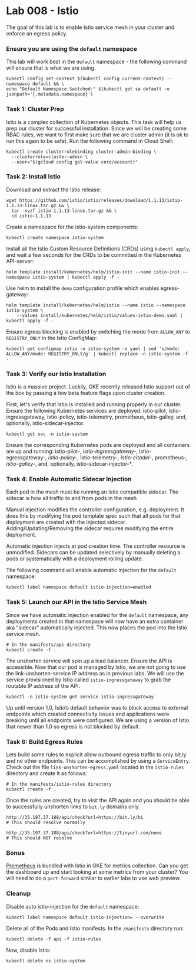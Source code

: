 # Lab 008 - Istio
The goal of this lab is to enable Istio service mesh in your cluster and enforce an egress policy.

### Ensure you are using the `default` namespace

This lab will work best in the `default` namespace - the following command will ensure that is what we are using.
```
kubectl config set-context $(kubectl config current-context) --namespace default && \
echo "Default Namespace Switched:" $(kubectl get sa default -o jsonpath='{.metadata.namespace}')
```

### Task 1: Cluster Prep
Istio is a complex collection of Kubernetes objects. This task will help us prep our cluster for successful installation. Since we will be creating some RBAC rules, we want to first make sure that we are cluster admin (it is ok to run this again to be safe). Run the following command in Cloud Shell:
```
kubectl create clusterrolebinding cluster-admin-binding \
  --clusterrole=cluster-admin \
  --user="$(gcloud config get-value core/account)"
```

### Task 2: Install Istio

Download and extract the Istio release:
```
wget https://github.com/istio/istio/releases/download/1.1.13/istio-1.1.13-linux.tar.gz && \
  tar -xvzf istio-1.1.13-linux.tar.gz && \
  cd istio-1.1.13
```

Create a namespace for the istio-system components:
```
kubectl create namespace istio-system
```

Install all the Istio Custom Resource Definitions (CRDs) using `kubectl apply`, and wait a few seconds for the CRDs to be committed in the Kubernetes API-server:
```
helm template install/kubernetes/helm/istio-init --name istio-init --namespace istio-system | kubectl apply -f -
```

Use helm to install the `demo` configuration profile which enables egress-gateway:
```
helm template install/kubernetes/helm/istio --name istio --namespace istio-system \
    --values install/kubernetes/helm/istio/values-istio-demo.yaml | kubectl apply -f -
```

Ensure egress blocking is enabled by switching the mode from `ALLOW_ANY` to `REGISTRY_ONLY` in the Istio ConfigMap:
```
kubectl get configmap istio -n istio-system -o yaml | sed 's/mode: ALLOW_ANY/mode: REGISTRY_ONLY/g' | kubectl replace -n istio-system -f -
```

### Task 3: Verify our Istio Installation
Istio is a massive project. Luckily, GKE recently released Istio support out of the box by passing a few beta feature flags upon cluster creation.

First, let's verify that Istio is installed and running properly in our cluster. Ensure the following Kubernetes services are deployed: istio-pilot, istio-ingressgateway, istio-policy, istio-telemetry, prometheus, istio-galley, and, optionally, istio-sidecar-injector.

```
kubectl get svc -n istio-system
```
Ensure the corresponding Kubernetes pods are deployed and all containers are up and running: istio-pilot-*, istio-ingressgateway-*, istio-egressgateway-*, istio-policy-*, istio-telemetry-*, istio-citadel-*, prometheus-*, istio-galley-*, and, optionally, istio-sidecar-injector-*.

### Task 4: Enable Automatic Sidecar Injection

Each pod in the mesh must be running an Istio compatible sidecar. The sidecar is how all traffic to and from pods in the mesh

Manual injection modifies the controller configuration, e.g. deployment. It does this by modifying the pod template spec such that all pods for that deployment are created with the injected sidecar. Adding/Updating/Removing the sidecar requires modifying the entire deployment.

Automatic injection injects at pod creation time. The controller resource is unmodified. Sidecars can be updated selectively by manually deleting a pods or systematically with a deployment rolling update.

The following command will enable automatic injection for the `default` namespace:
```
kubectl label namespace default istio-injection=enabled
```

### Task 5: Launch our API in the Istio Service Mesh
Since we have automatic injection enabled for the `default` namespace, any deployments created in that namespace will now have an extra container aka "sidecar" automatically injected. This now places the pod into the Istio service mesh.
```
# In the manifests/api directory
kubectl create -f .
```
The unshorten service will spin up a load balancer. Ensure the API is accessible. Now that our pod is managed by Istio, we are not going to use the link-unshorten-service IP address as in previous labs. We will use the service provisioned by Istio called `istio-ingressgateway` to grab the routable IP address of the API.
```
kubectl -n istio-system get service istio-ingressgateway
```

Up until version 1.0, Istio’s default behavior was to block access to external endpoints which created connectivity issues and applications were breaking until all endpoints were configured. We are using a version of Istio that newer than 1.0 so egress is not blocked by default.

### Task 6: Build Egress Rules
Lets build some rules to explicit allow outbound egress traffic to only bit.ly and no other endpoints. This can be accomplished by using a `ServiceEntry`. Check out the file `link-unshorten-egress.yaml` located in the `istio-rules` directory and create it as follows:

```
# In the manifests/istio-rules directory
kubectl create -f .
```

Once the rules are created, try to visit the API again and you should be able to successfully unshorten links to `bit.ly` domains only.

```
http://35.197.37.188/api/check?url=https://bit.ly/hi
# This should resolve normally

http://35.197.37.188/api/check?url=https://tinyurl.com/news
# This should NOT resolve
```

### Bonus
[Prometheus](https://istio.io/docs/tasks/telemetry/querying-metrics/) is bundled with Istio in GKE for metrics collection. Can you get the dashboard up and start looking at some metrics from your cluster? You will need to do a `port-forward` similar to earlier labs to use web preview.

### Cleanup

Disable auto istio-injection for the `default` namespace:
```
kubectl label namespace default istio-injection= --overwrite
```

Delete all of the Pods and Istio manifests. In the `/manifests` directory run:
```
kubectl delete -f api -f istio-rules
```

Now, disable Istio:
```
kubectl delete ns istio-system
```
